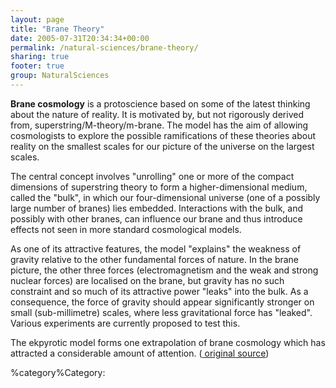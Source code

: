 ```yaml
---
layout: page
title: "Brane Theory"
date: 2005-07-31T20:34:34+00:00
permalink: /natural-sciences/brane-theory/
sharing: true
footer: true
group: NaturalSciences
---
```


**Brane cosmology** is a protoscience based on some of the latest thinking about the nature of reality. It is motivated by, but not rigorously derived from, superstring/M-theory/m-brane. The model has the aim of allowing cosmologists to explore the possible ramifications of these theories about reality on the smallest scales for our picture of the universe on the largest scales.

The central concept involves "unrolling" one or more of the compact dimensions of superstring theory to form a higher-dimensional medium, called the "bulk", in which our four-dimensional universe (one of a possibly large number of branes) lies embedded. Interactions with the bulk, and possibly with other branes, can influence our brane and thus introduce effects not seen in more standard cosmological models.

As one of its attractive features, the model "explains" the weakness of gravity relative to the other fundamental forces of nature. In the brane picture, the other three forces (electromagnetism and the weak and strong nuclear forces) are localised on the brane, but gravity has no such constraint and so much of its attractive power "leaks" into the bulk. As a consequence, the force of gravity should appear significantly stronger on small (sub-millimetre) scales, where less gravitational force has "leaked". Various experiments are currently proposed to test this.

The ekpyrotic model forms one extrapolation of brane cosmology which has attracted a considerable amount of attention. ([ original source](http://en.wikipedia.org/wiki/Brane_cosmology ))

%category%Category: 

